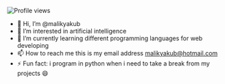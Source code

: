   ![Profile views](https://komarev.com/ghpvc/?username=malikyakub)


- 👋 Hi, I’m @malikyakub
- 👀 I’m interested in artificial intelligence
- 🌱 I’m currently learning different programming languages for web developing 
- 📫 How to reach me this is my email address malikyakub@hotmail.com
- ⚡ Fun fact: i program in python when i need to take a break from my projects 😄

<!---
malikyakub/malikyakub is a ✨ special ✨ repository because its `README.md` (this file) appears on your GitHub profile.
You can click the Preview link to take a look at your changes.
--->
